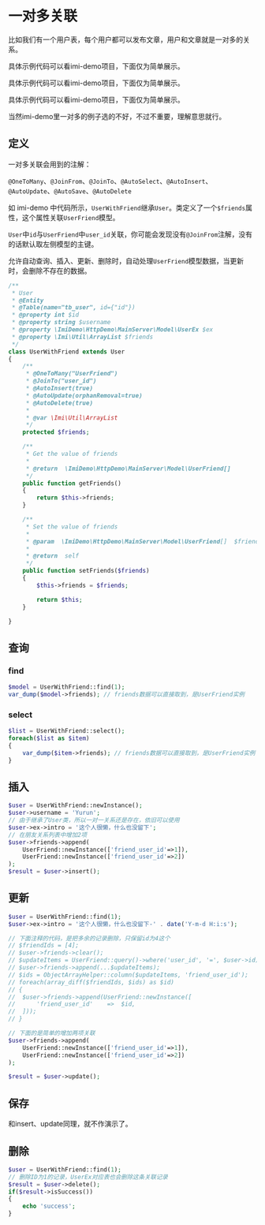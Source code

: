 # 一对多关联

比如我们有一个用户表，每个用户都可以发布文章，用户和文章就是一对多的关系。

具体示例代码可以看imi-demo项目，下面仅为简单展示。

具体示例代码可以看imi-demo项目，下面仅为简单展示。

具体示例代码可以看imi-demo项目，下面仅为简单展示。

当然imi-demo里一对多的例子选的不好，不过不重要，理解意思就行。

## 定义

一对多关联会用到的注解：

`@OneToMany`、`@JoinFrom`、`@JoinTo`、`@AutoSelect`、`@AutoInsert`、`@AutoUpdate`、`@AutoSave`、`@AutoDelete`

如 imi-demo 中代码所示，`UserWithFriend`继承`User`。类定义了一个`$friends`属性，这个属性关联`UserFriend`模型。

`User`中`id`与`UserFriend`中`user_id`关联，你可能会发现没有`@JoinFrom`注解，没有的话默认取左侧模型的主键。

允许自动查询、插入、更新、删除时，自动处理`UserFriend`模型数据，当更新时，会删除不存在的数据。

```php
/**
 * User
 * @Entity
 * @Table(name="tb_user", id={"id"})
 * @property int $id
 * @property string $username
 * @property \ImiDemo\HttpDemo\MainServer\Model\UserEx $ex
 * @property \Imi\Util\ArrayList $friends
 */
class UserWithFriend extends User
{
	/**
	 * @OneToMany("UserFriend")
	 * @JoinTo("user_id")
	 * @AutoInsert(true)
	 * @AutoUpdate(orphanRemoval=true)
	 * @AutoDelete(true)
	 *
	 * @var \Imi\Util\ArrayList
	 */
	protected $friends;

	/**
	 * Get the value of friends
	 *
	 * @return  \ImiDemo\HttpDemo\MainServer\Model\UserFriend[]
	 */ 
	public function getFriends()
	{
		return $this->friends;
	}

	/**
	 * Set the value of friends
	 *
	 * @param  \ImiDemo\HttpDemo\MainServer\Model\UserFriend[]  $friends
	 *
	 * @return  self
	 */ 
	public function setFriends($friends)
	{
		$this->friends = $friends;

		return $this;
	}

}
```

## 查询

### find

```php
$model = UserWithFriend::find(1);
var_dump($model->friends); // friends数据可以直接取到，是UserFriend实例
```

### select

```php
$list = UserWithFriend::select();
foreach($list as $item)
{
	var_dump($item->friends); // friends数据可以直接取到，是UserFriend实例
}
```

## 插入

```php
$user = UserWithFriend::newInstance();
$user->username = 'Yurun';
// 由于继承了User类，所以一对一关系还是存在，依旧可以使用
$user->ex->intro = '这个人很懒，什么也没留下';
// 在朋友关系列表中增加2项
$user->friends->append(
	UserFriend::newInstance(['friend_user_id'=>1]), 
	UserFriend::newInstance(['friend_user_id'=>2])
);
$result = $user->insert();
```

## 更新

```php
$user = UserWithFriend::find(1);
$user->ex->intro = '这个人很懒，什么也没留下-' . date('Y-m-d H:i:s');

// 下面注释的代码，是把多余的记录删除，只保留id为4这个
// $friendIds = [4];
// $user->friends->clear();
// $updateItems = UserFriend::query()->where('user_id', '=', $user->id)->whereIn('friend_user_id', $friendIds)->select()->getArray();
// $user->friends->append(...$updateItems);
// $ids = ObjectArrayHelper::column($updateItems, 'friend_user_id');
// foreach(array_diff($friendIds, $ids) as $id)
// {
// 	$user->friends->append(UserFriend::newInstance([
// 		'friend_user_id'	=>	$id,
// 	]));
// }

// 下面的是简单的增加两项关联
$user->friends->append(
	UserFriend::newInstance(['friend_user_id'=>1]), 
	UserFriend::newInstance(['friend_user_id'=>2])
);

$result = $user->update();
```

## 保存

和insert、update同理，就不作演示了。

## 删除

```php
$user = UserWithFriend::find(1);
// 删除ID为1的记录，UserEx对应表也会删除这条关联记录
$result = $user->delete();
if($result->isSuccess())
{
	echo 'success';
}
```